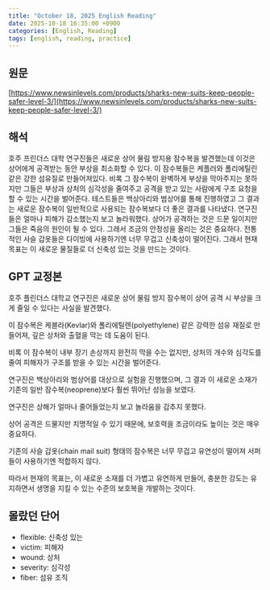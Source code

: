 ```yaml
---
title: "October 18, 2025 English Reading"
date: 2025-10-18 16:35:00 +0900
categories: [English, Reading]
tags: [english, reading, practice]
---
```


## **원문**

[https://www.newsinlevels.com/products/sharks-new-suits-keep-people-safer-level-3/](https://www.newsinlevels.com/products/sharks-new-suits-keep-people-safer-level-3/)

## **해석**

호주 프린더스 대학 연구진들은 새로운 상어 물림 방지용 잠수복을 발견했는데 이것은 상어에게 공격받는 동안 부상을 최소화할 수 있다. 이 잠수복들은 케플러와 폴리에틸린같은 강한 섬유질로 만들어져있다. 비록 그 잠수복이 완벽하게 부상을 막아주지는 못하지만 그들은 부상과 상처의 심각성을 줄여주고 공격을 받고 있는 사람에게 구조 요청을 할 수 있는 시간을 벌어준다. 테스트들은 백상아리와 범상어를 통해 진행하였고 그 결과는 새로운 잠수복이 일반적으로 사용되는 잠수복보다 더 좋은 결과를 나타냈다. 연구진들은 얼마나 피해가 감소했는지 보고 놀라워했다. 상어가 공격하는 것은 드문 일이지만 그들은 죽음의 원인이 될 수 있다. 그래서 조금의 안정성을 올리는 것은 중요하다. 전통적인 사슬 갑옷들은 다이빙에 사용하기엔 너무 무겁고 신축성이 떨어진다. 그래서 현재 목표는 이 새로운 물질들로 더 신축성 있는 것을 만드는 것이다.

## **GPT 교정본**

호주 플린더스 대학교 연구진은 새로운 상어 물림 방지 잠수복이 상어 공격 시 부상을 크게 줄일 수 있다는 사실을 발견했다.

이 잠수복은 케블라(Kevlar)와 폴리에틸렌(polyethylene) 같은 강력한 섬유 재질로 만들어져, 깊은 상처와 출혈을 막는 데 도움이 된다.

비록 이 잠수복이 내부 장기 손상까지 완전히 막을 수는 없지만, 상처의 개수와 심각도를 줄여 피해자가 구조를 받을 수 있는 시간을 벌어준다.

연구진은 백상아리와 범상어를 대상으로 실험을 진행했으며, 그 결과 이 새로운 소재가 기존의 일반 잠수복(neoprene)보다 훨씬 뛰어난 성능을 보였다.

연구진은 상해가 얼마나 줄어들었는지 보고 놀라움을 감추지 못했다.

상어 공격은 드물지만 치명적일 수 있기 때문에, 보호력을 조금이라도 높이는 것은 매우 중요하다.

기존의 사슬 갑옷(chain mail suit) 형태의 잠수복은 너무 무겁고 유연성이 떨어져 서퍼들이 사용하기엔 적합하지 않다.

따라서 현재의 목표는, 이 새로운 소재를 더 가볍고 유연하게 만들어, 충분한 강도는 유지하면서 생명을 지킬 수 있는 수준의 보호복을 개발하는 것이다.

## **몰랐던 단어**

- flexible: 신축성 있는
- victim: 피해자
- wound: 상처
- severity: 심각성
- fiber: 섬유 조직